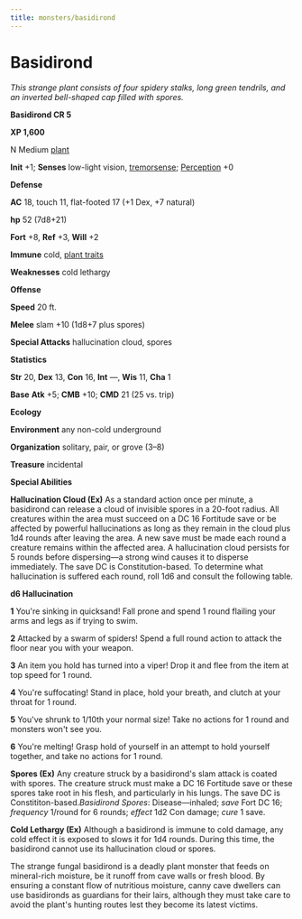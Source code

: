 ```yaml
---
title: monsters/basidirond
---
```

# Basidirond

_This strange plant consists of four spidery stalks, long green tendrils, and an inverted bell-shaped cap filled with spores._

**Basidirond CR 5**

**XP 1,600**

N Medium [plant](creatureTypes#_plant)

**Init** +1; **Senses** low-light vision, [tremorsense](universalMonsterRules#_tremorsense); [Perception](../skills/perception#_perception) +0

**Defense**

**AC** 18, touch 11, flat-footed 17 (+1 Dex, +7 natural)

**hp** 52 (7d8+21)

**Fort** +8, **Ref** +3, **Will** +2

**Immune** cold, [plant traits](universalMonsterRules#_plant-traits)

**Weaknesses** cold lethargy

**Offense**

**Speed** 20 ft.

**Melee** slam +10 (1d8+7 plus spores)

**Special Attacks** hallucination cloud, spores

**Statistics**

**Str** 20, **Dex** 13, **Con** 16, **Int** —, **Wis** 11, **Cha** 1

**Base**  **Atk** +5; **CMB** +10; **CMD** 21 (25 vs. trip)

**Ecology**

**Environment** any non-cold underground

**Organization** solitary, pair, or grove (3–8)

**Treasure** incidental

**Special Abilities**

**Hallucination Cloud (Ex)** As a standard action once per minute, a basidirond can release a cloud of invisible spores in a 20-foot radius. All creatures within the area must succeed on a DC 16 Fortitude save or be affected by powerful hallucinations as long as they remain in the cloud plus 1d4 rounds after leaving the area. A new save must be made each round a creature remains within the affected area. A hallucination cloud persists for 5 rounds before dispersing—a strong wind causes it to disperse immediately. The save DC is Constitution-based. To determine what hallucination is suffered each round, roll 1d6 and consult the following table.

**d6 Hallucination**

**1** You're sinking in quicksand! Fall prone and spend 1 round flailing your arms and legs as if trying to swim.

**2** Attacked by a swarm of spiders! Spend a full round action to attack the floor near you with your weapon.

**3** An item you hold has turned into a viper! Drop it and flee from the item at top speed for 1 round.

**4** You're suffocating! Stand in place, hold your breath, and clutch at your throat for 1 round.

**5** You've shrunk to 1/10th your normal size! Take no actions for 1 round and monsters won't see you.

**6** You're melting! Grasp hold of yourself in an attempt to hold yourself together, and take no actions for 1 round.

**Spores (Ex)** Any creature struck by a basidirond's slam attack is coated with spores. The creature struck must make a DC 16 Fortitude save or these spores take root in his flesh, and particularly in his lungs. The save DC is Constititon-based._Basidirond Spores_: Disease—inhaled; _save_ Fort DC 16; _frequency_ 1/round for 6 rounds; _effect_ 1d2 Con damage; _cure_ 1 save.

**Cold Lethargy (Ex)** Although a basidirond is immune to cold damage, any cold effect it is exposed to slows it for 1d4 rounds. During this time, the basidirond cannot use its hallucination cloud or spores.

The strange fungal basidirond is a deadly plant monster that feeds on mineral-rich moisture, be it runoff from cave walls or fresh blood. By ensuring a constant flow of nutritious moisture, canny cave dwellers can use basidironds as guardians for their lairs, although they must take care to avoid the plant's hunting routes lest they become its latest victims.

